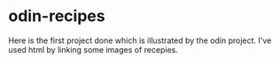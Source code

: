 # odin-recipes
Here is the first project done which is illustrated by the odin project.
I've used html by linking some images of recepies.
